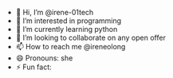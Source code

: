 - 👋 Hi, I’m @irene-01tech
- 👀 I’m interested in programming 
- 🌱 I’m currently learning python
- 💞️ I’m looking to collaborate on any open offer
- 📫 How to reach me @ireneolong
- 😄 Pronouns: she
- ⚡ Fun fact: 

<!---
irene-01tech/irene-01tech is a ✨ special ✨ repository because its `README.md` (this file) appears on your GitHub profile.
You can click the Preview link to take a look at your changes.
--->
